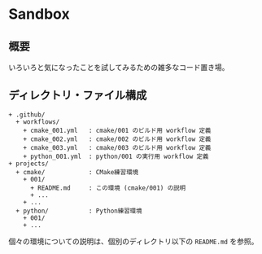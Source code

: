 # Sandbox

## 概要

いろいろと気になったことを試してみるための雑多なコード置き場。

## ディレクトリ・ファイル構成

```text
+ .github/
  + workflows/
    + cmake_001.yml   : cmake/001 のビルド用 workflow 定義
    + cmake_002.yml   : cmake/002 のビルド用 workflow 定義
    + cmake_003.yml   : cmake/003 のビルド用 workflow 定義
    + python_001.yml  : python/001 の実行用 workflow 定義
+ projects/
  + cmake/            : CMake練習環境
    + 001/
      + README.md     : この環境 (cmake/001) の説明
      + ...
    + ...
  + python/           : Python練習環境
    + 001/
    + ...
```

個々の環境についての説明は、個別のディレクトリ以下の `README.md` を参照。
